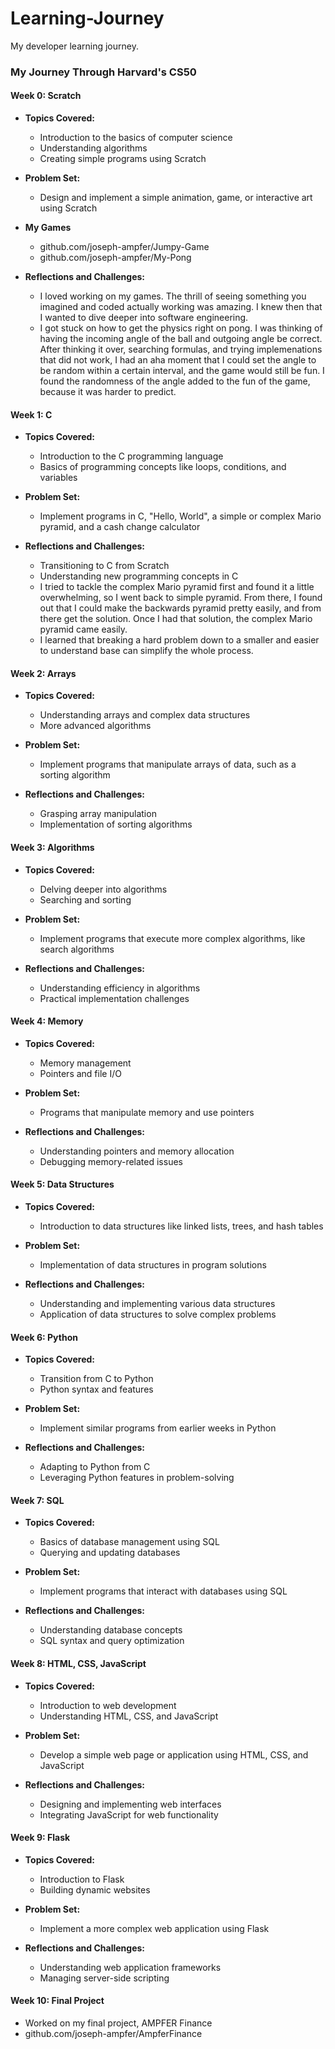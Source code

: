 # Learning-Journey
My developer learning journey.

### My Journey Through Harvard's CS50

#### Week 0: Scratch
- **Topics Covered:**
  - Introduction to the basics of computer science
  - Understanding algorithms
  - Creating simple programs using Scratch

- **Problem Set:**
  - Design and implement a simple animation, game, or interactive art using Scratch
 
- **My Games**
  - github.com/joseph-ampfer/Jumpy-Game
  - github.com/joseph-ampfer/My-Pong

- **Reflections and Challenges:**
  - I loved working on my games. The thrill of seeing something you imagined and coded actually working was amazing. I knew then that I wanted to dive deeper into software engineering.
  - I got stuck on how to get the physics right on pong. I was thinking of having the incoming angle of the ball and outgoing angle be correct. After thinking it over, searching formulas, and trying implemenations that did not work, I had an aha moment that I could set the angle to be random within a certain interval, and the game would still be fun. I found the randomness of the angle added to the fun of the game, because it was harder to predict.

#### Week 1: C
- **Topics Covered:**
  - Introduction to the C programming language
  - Basics of programming concepts like loops, conditions, and variables

- **Problem Set:**
  - Implement programs in C, "Hello, World", a simple or complex Mario pyramid, and a cash change calculator

- **Reflections and Challenges:**
  - Transitioning to C from Scratch
  - Understanding new programming concepts in C
  - I tried to tackle the complex Mario pyramid first and found it a little overwhelming, so I went back to simple pyramid. From there, I found out that I could make the backwards pyramid pretty easily, and from there get the solution. Once I had that solution, the complex Mario pyramid came easily.
  - I learned that breaking a hard problem down to a smaller and easier to understand base can simplify the whole process.

#### Week 2: Arrays
- **Topics Covered:**
  - Understanding arrays and complex data structures
  - More advanced algorithms

- **Problem Set:**
  - Implement programs that manipulate arrays of data, such as a sorting algorithm

- **Reflections and Challenges:**
  - Grasping array manipulation
  - Implementation of sorting algorithms

#### Week 3: Algorithms
- **Topics Covered:**
  - Delving deeper into algorithms
  - Searching and sorting

- **Problem Set:**
  - Implement programs that execute more complex algorithms, like search algorithms

- **Reflections and Challenges:**
  - Understanding efficiency in algorithms
  - Practical implementation challenges

#### Week 4: Memory
- **Topics Covered:**
  - Memory management
  - Pointers and file I/O

- **Problem Set:**
  - Programs that manipulate memory and use pointers

- **Reflections and Challenges:**
  - Understanding pointers and memory allocation
  - Debugging memory-related issues

#### Week 5: Data Structures
- **Topics Covered:**
  - Introduction to data structures like linked lists, trees, and hash tables

- **Problem Set:**
  - Implementation of data structures in program solutions

- **Reflections and Challenges:**
  - Understanding and implementing various data structures
  - Application of data structures to solve complex problems

#### Week 6: Python
- **Topics Covered:**
  - Transition from C to Python
  - Python syntax and features

- **Problem Set:**
  - Implement similar programs from earlier weeks in Python

- **Reflections and Challenges:**
  - Adapting to Python from C
  - Leveraging Python features in problem-solving

#### Week 7: SQL
- **Topics Covered:**
  - Basics of database management using SQL
  - Querying and updating databases

- **Problem Set:**
  - Implement programs that interact with databases using SQL

- **Reflections and Challenges:**
  - Understanding database concepts
  - SQL syntax and query optimization

#### Week 8: HTML, CSS, JavaScript
- **Topics Covered:**
  - Introduction to web development
  - Understanding HTML, CSS, and JavaScript

- **Problem Set:**
  - Develop a simple web page or application using HTML, CSS, and JavaScript

- **Reflections and Challenges:**
  - Designing and implementing web interfaces
  - Integrating JavaScript for web functionality

#### Week 9: Flask
- **Topics Covered:**
  - Introduction to Flask
  - Building dynamic websites

- **Problem Set:**
  - Implement a more complex web application using Flask

- **Reflections and Challenges:**
  - Understanding web application frameworks
  - Managing server-side scripting

#### Week 10: Final Project
- Worked on my final project, AMPFER Finance
- github.com/joseph-ampfer/AmpferFinance
